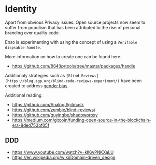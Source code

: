 # Identity

Apart from obvious Privacy issues. Open source projects now seem to suffer from
populism that has been attributed to the rise of personal branding over quality code.

Enso is experimenting with using the concept of using a `Verifable dispsable handle`.

More information on how to create one can be found here:

* https://github.com/8640p/tools/tree/master/packages/handle


Additionaly strategies such as `[Blind Reviews](https://blog.zgp.org/blind-code-reviews-experiment/)` have been created to address [gender bias](https://blog.mozilla.org/blog/2018/03/08/gender-bias-code-reviews/).

Additional reading:

* https://github.com/AnalogJ/gitmask
* https://github.com/zombie/blind-reviews/
* https://github.com/guyingbo/shadowproxy
* https://medium.com/gitcoin/funding-open-source-in-the-blockchain-era-8ded753bf05f

## DDD

* https://www.youtube.com/watch?v=kIKwPNKXaLU
* https://en.wikipedia.org/wiki/Domain-driven_design
